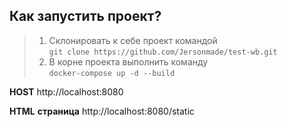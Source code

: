 ## Как запустить проект?
>1. Склонировать к себе проект командой <br>
    `git clone https://github.com/Jersonmade/test-wb.git`
>2. В корне проекта выполнить команду <br>
    `docker-compose up -d --build`

__HOST__ http://localhost:8080

__HTML__ __страница__  http://localhost:8080/static
